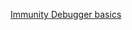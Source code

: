<a href="https://www.sans.org/reading-room/whitepapers/malicious/basic-reverse-engineering-immunity-debugger-36982">Immunity Debugger basics </a>
